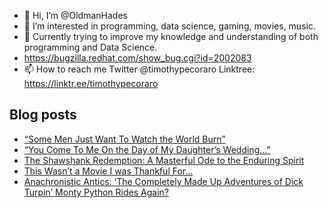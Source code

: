 - 👋 Hi, I’m @OldmanHades
- 👀 I’m interested in programming, data science, gaming, movies, music.
- 🌱 Currently trying to improve my knowledge and understanding of both programming and Data Science.
- https://bugzilla.redhat.com/show_bug.cgi?id=2002083
- 📫 How to reach me Twitter @timothypecoraro
Linktree: https://linktr.ee/timothypecoraro

## Blog posts
<!-- BLOG-POST-LIST:START -->
- [“Some Men Just Want To Watch the World Burn”](https://medium.com/@timothypecoraro/some-men-just-want-to-watch-the-world-burn-42dc83396914?source=rss-5097f5c9b801------2)
- [“You Come To Me On the Day of My Daughter’s Wedding…”](https://medium.com/@timothypecoraro/you-come-to-me-on-the-day-of-my-daughters-wedding-ee6ab2187bda?source=rss-5097f5c9b801------2)
- [The Shawshank Redemption: A Masterful Ode to the Enduring Spirit](https://medium.com/@timothypecoraro/the-shawshank-redemption-a-masterful-ode-to-the-enduring-spirit-b31b12cecb04?source=rss-5097f5c9b801------2)
- [This Wasn’t a Movie I was Thankful For…](https://medium.com/@timothypecoraro/this-wasnt-a-movie-i-was-thankful-for-0582ab668233?source=rss-5097f5c9b801------2)
- [Anachronistic Antics: ‘The Completely Made Up Adventures of Dick Turpin’ Monty Python Rides Again?](https://medium.com/@timothypecoraro/anachronistic-antics-the-completely-made-up-adventures-of-dick-turpin-monty-python-rides-again-5a8688cfea3e?source=rss-5097f5c9b801------2)
<!-- BLOG-POST-LIST:END -->
